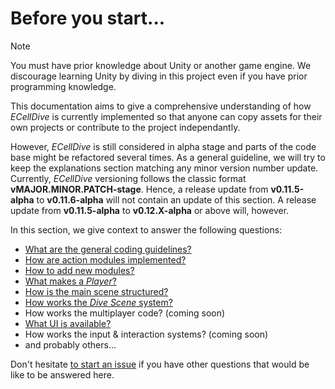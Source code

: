 # Before you start...

> [!NOTE]
> You must have prior knowledge about Unity or another game engine. We discourage learning Unity by diving in this project even if you have prior programming knowledge. 

This documentation aims to give a comprehensive understanding of how _ECellDive_ is currently implemented so that anyone can copy assets for their own projects or contribute to the project independantly.

However, _ECellDive_ is still considered in alpha stage and parts of the code base might be refactored several times. As a general guideline, we will try to keep the explanations section matching any minor version number update. Currently, _ECellDive_ versioning follows the classic format **vMAJOR.MINOR.PATCH-stage**. Hence, a release update from **v0.11.5-alpha** to **v0.11.6-alpha** will not contain an update of this section. A release update from **v0.11.5-alpha** to **v0.12.X-alpha** or above will, however.

In this section, we give context to answer the following questions:
- [What are the general coding guidelines?](./about_code.md)
- [How are action modules implemented?](./about_modules.md)
- [How to add new modules?](./about_modules.md#general-workflow-to-create-a-new-module)
- [What makes a _Player_?](./about_player.md)
- [How is the main scene structured?](./about_scenes.md#main-scene-of-the-project)
- [How works the _Dive Scene_ system?](./about_scenes.md#dive-scenes)
- How works the multiplayer code? (coming soon)
- [What UI is available?](./about_UI.md#2d-ui-menus)
- How works the input & interaction systems? (coming soon)
- and probably others...

Don't hesitate [to start an issue](https://github.com/ecell/ECell_Dive/issues) if you have other questions that would be like to be answered here.